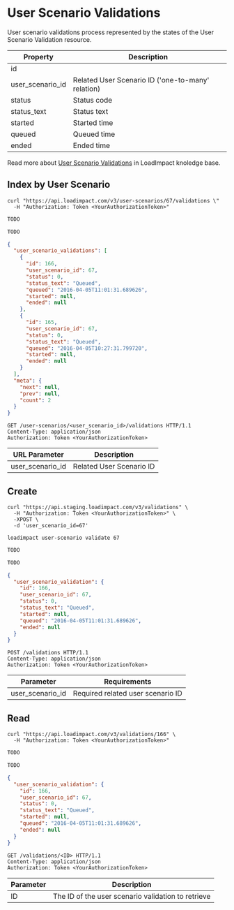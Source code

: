 # User Scenario Validations

User scenario validations process represented by the states of the User Scenario Validation resource.  

Property | Description
---------| -----------
id | 
user_scenario_id | Related User Scenario ID ('one-to-many' relation)  
status | Status code
status_text | Status text
started | Started time
queued | Queued time
ended | Ended time

Read more about [User Scenario Validations](http://support.loadimpact.com/knowledgebase/articles/174261-what-does-the-validation-function-do) in LoadImpact knoledge base.

## Index by User Scenario
```shell
curl "https://api.loadimpact.com/v3/user-scenarios/67/validations \"
  -H "Authorization: Token <YourAuthorizationToken>"
```

```python
TODO
```

```java
TODO
```

```json
{
  "user_scenario_validations": [
    {
      "id": 166,
      "user_scenario_id": 67,
      "status": 0,
      "status_text": "Queued",
      "queued": "2016-04-05T11:01:31.689626",
      "started": null,
      "ended": null
    },
    {
      "id": 165,
      "user_scenario_id": 67,
      "status": 0,
      "status_text": "Queued",
      "queued": "2016-04-05T10:27:31.799720",
      "started": null,
      "ended": null
    }
  ],
  "meta": {
    "next": null,
    "prev": null,
    "count": 2
  }
}
```

`GET /user-scenarios/<user_scenario_id>/validations HTTP/1.1`  
`Content-Type: application/json`  
`Authorization: Token <YourAuthorizationToken>`

URL Parameter | Description
------------- | -----------
user_scenario_id | Related User Scenario ID

## Create

```shell
curl "https://api.staging.loadimpact.com/v3/validations" \
  -H "Authorization: Token <YourAuthorizationToken>" \
  -XPOST \
  -d 'user_scenario_id=67'

loadimpact user-scenario validate 67
```

```python
TODO
```

```java
TODO
```

```json
{
  "user_scenario_validation": {
    "id": 166,
    "user_scenario_id": 67,
    "status": 0,
    "status_text": "Queued",
    "started": null,
    "queued": "2016-04-05T11:01:31.689626",
    "ended": null
  }
}
```

`POST /validations HTTP/1.1`  
`Content-Type: application/json`  
`Authorization: Token <YourAuthorizationToken>`

Parameter | Requirements
--------- | ------------
user_scenario_id | Required related user scenario ID

## Read

```shell
curl "https://api.loadimpact.com/v3/validations/166" \
  -H "Authorization: Token <YourAuthorizationToken>"  
```

```python
TODO
```

```java
TODO
```

```json
{
  "user_scenario_validation": {
    "id": 166,
    "user_scenario_id": 67,
    "status": 0,
    "status_text": "Queued",
    "started": null,
    "queued": "2016-04-05T11:01:31.689626",
    "ended": null
  }
}
```

`GET /validations/<ID> HTTP/1.1`  
`Content-Type: application/json`  
`Authorization: Token <YourAuthorizationToken>`

Parameter | Description
--------- | -----------
ID | The ID of the user scenario validation to retrieve

